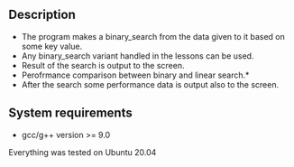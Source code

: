 ## Description

* The program makes a binary_search from the data given to it based on some key value.
* Any binary_search variant handled in the lessons can be used.
* Result of the search is output to the screen.
* Perofrmance comparison between binary and linear search.*
* After the search some performance data is output also to the screen. 

## System requirements

* gcc/g++ version >= 9.0

Everything was tested on Ubuntu 20.04
